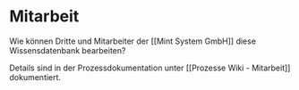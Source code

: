 # Mitarbeit
Wie können Dritte und Mitarbeiter der [[Mint System GmbH]] diese Wissensdatenbank bearbeiten?

Details sind in der Prozessdokumentation unter [[Prozesse Wiki - Mitarbeit]] dokumentiert.